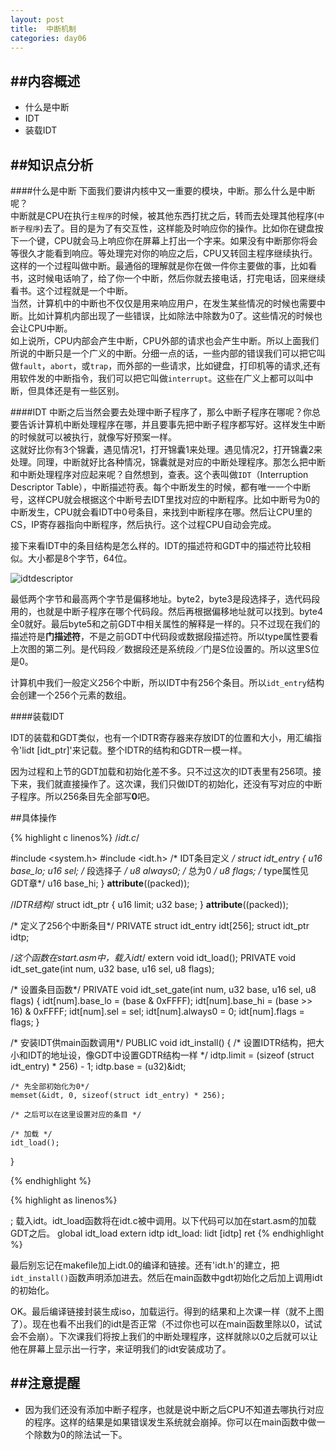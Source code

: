 ```yaml
---
layout: post
title:  中断机制
categories: day06
---
```

##内容概述
---

- 什么是中断
- IDT
- 装载IDT

##知识点分析
---

####什么是中断
下面我们要讲内核中又一重要的模块，中断。那么什么是中断呢？  
中断就是CPU在执行`主程序`的时候，被其他东西打扰之后，转而去处理其他程序(`中断子程序`)去了。目的是为了有交互性，这样能及时响应你的操作。比如你在键盘按下一个键，CPU就会马上响应你在屏幕上打出一个字来。如果没有中断那你将会等很久才能看到响应。等处理完对你的响应之后，CPU又转回主程序继续执行。这样的一个过程叫做中断。最通俗的理解就是你在做一件你主要做的事，比如看书，这时候电话响了，给了你一个中断，然后你就去接电话，打完电话，回来继续看书。这个过程就是一个中断。  
当然，计算机中的中断也不仅仅是用来响应用户，在发生某些情况的时候也需要中断。比如计算机内部出现了一些错误，比如除法中除数为0了。这些情况的时候也会让CPU中断。  
如上说所，CPU内部会产生中断，CPU外部的请求也会产生中断。所以上面我们所说的中断只是一个广义的中断。分细一点的话，一些内部的错误我们可以把它叫做`fault`，`abort`，或`trap`，而外部的一些请求，比如键盘，打印机等的请求,还有用软件发的中断指令，我们可以把它叫做`interrupt`。这些在广义上都可以叫中断，但具体还是有一些区别。  


####IDT
中断之后当然会要去处理中断子程序了，那么中断子程序在哪呢？你总要告诉计算机中断处理程序在哪，并且要事先把中断子程序都写好。这样发生中断的时候就可以被执行，就像写好预案一样。  
这就好比你有3个锦囊，遇见情况1，打开锦囊1来处理。遇见情况2，打开锦囊2来处理。同理，中断就好比各种情况，锦囊就是对应的中断处理程序。那怎么把中断和中断处理程序对应起来呢？自然想到，查表。这个表叫做`IDT`（Interruption Descriptor Table），中断描述符表。每个中断发生的时候，都有唯一一个中断号，这样CPU就会根据这个中断号去IDT里找对应的中断程序。比如中断号为0的中断发生，CPU就会看IDT中0号条目，来找到中断程序在哪。然后让CPU里的CS，IP寄存器指向中断程序，然后执行。这个过程CPU自动会完成。  

接下来看IDT中的条目结构是怎么样的。IDT的描述符和GDT中的描述符比较相似。大小都是8个字节，64位。  

![idtdescriptor](http://mykernel.qiniudn.com/day06_idtdescriptor.png)

最低两个字节和最高两个字节是偏移地址。byte2，byte3是段选择子，选代码段用的，也就是中断子程序在哪个代码段。然后再根据偏移地址就可以找到。byte4全0就好。最后byte5和之前GDT中相关属性的解释是一样的。只不过现在我们的描述符是**门描述符**，不是之前GDT中代码段或数据段描述符。所以type属性要看上次图的第二列。是代码段／数据段还是系统段／门是S位设置的。所以这里S位是0。

计算机中我们一般定义256个中断，所以IDT中有256个条目。所以`idt_entry`结构会创建一个256个元素的数组。

####装载IDT

IDT的装载和GDT类似，也有一个IDTR寄存器来存放IDT的位置和大小，用汇编指令'lidt [idt_ptr]'来记载。整个IDTR的结构和GDTR一模一样。

因为过程和上节的GDT加载和初始化差不多。只不过这次的IDT表里有256项。接下来，我们就直接操作了。这次课，我们只做IDT的初始化，还没有写对应的中断子程序。所以256条目先全部写**0**吧。

##具体操作

{% highlight c linenos%}
/*idt.c*/

#include <system.h>
#include <idt.h>
/* IDT条目定义 */
struct idt_entry
{
    u16 base_lo;
    u16 sel;        /* 段选择子 */
    u8 always0;     /* 总为0 */
    u8 flags;       /* type属性见GDT章*/
    u16 base_hi;
} __attribute__((packed));

/*IDTR结构*/
struct idt_ptr
{
    u16 limit;
    u32 base;
} __attribute__((packed));

/* 定义了256个中断条目*/
PRIVATE struct idt_entry idt[256];
struct idt_ptr idtp;

/*这个函数在start.asm中，载入idt*/
extern void idt_load();
PRIVATE void idt_set_gate(int num, u32 base, u16 sel, u8 flags);

/* 设置条目函数*/
PRIVATE void idt_set_gate(int num, u32 base, u16 sel, u8 flags)
{
    idt[num].base_lo = (base & 0xFFFF);
    idt[num].base_hi = (base >> 16) & 0xFFFF;
    idt[num].sel = sel;
    idt[num].always0 = 0;
    idt[num].flags = flags;
}

/* 安装IDT供main函数调用*/
PUBLIC void idt_install()
{
    /* 设置IDTR结构，把大小和IDT的地址设，像GDT中设置GDTR结构一样 */
    idtp.limit = (sizeof (struct idt_entry) * 256) - 1;
    idtp.base = (u32)&idt;

    /* 先全部初始化为0*/
    memset(&idt, 0, sizeof(struct idt_entry) * 256);

    /* 之后可以在这里设置对应的条目 */

    /* 加载 */
    idt_load();
}

{% endhighlight %}

{% highlight as linenos%}

; 载入idt。idt_load函数将在idt.c被中调用。以下代码可以加在start.asm的加载GDT之后。
global idt_load
extern idtp
idt_load:
    lidt [idtp]
    ret
{% endhighlight %}

最后别忘记在makefile加上idt.0的编译和链接。还有'idt.h'的建立，把`idt_install()`函数声明添加进去。然后在main函数中gdt初始化之后加上调用idt的初始化。

OK。最后编译链接封装生成iso，加载运行。得到的结果和上次课一样（就不上图了）。现在也看不出我们的idt是否正常（不过你也可以在main函数里除以0，试试会不会崩）。下次课我们将按上我们的中断处理程序，这样就除以0之后就可以让他在屏幕上显示出一行字，来证明我们的idt安装成功了。

##注意提醒
---
- 因为我们还没有添加中断子程序，也就是说中断之后CPU不知道去哪执行对应的程序。这样的结果是如果错误发生系统就会崩掉。你可以在main函数中做一个除数为0的除法试一下。
